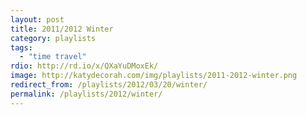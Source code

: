 ```yaml
---
layout: post
title: 2011/2012 Winter
category: playlists
tags:
  - "time travel"
rdio: http://rd.io/x/QXaYuDMoxEk/
image: http://katydecorah.com/img/playlists/2011-2012-winter.png
redirect_from: /playlists/2012/03/20/winter/
permalink: /playlists/2012/winter/
---
```


